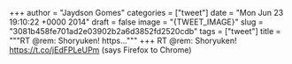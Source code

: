 
+++
author = "Jaydson Gomes"
categories = ["tweet"]
date = "Mon Jun 23 19:10:22 +0000 2014"
draft = false
image = "{TWEET_IMAGE}"
slug = "3081b458fe701ad2e03902b2a6d3852fd2520cdb"
tags = ["tweet"]
title = """RT @rem: Shoryuken! https..."""
+++
RT @rem: Shoryuken! https://t.co/jEdFPLeUPm (says Firefox to Chrome)
